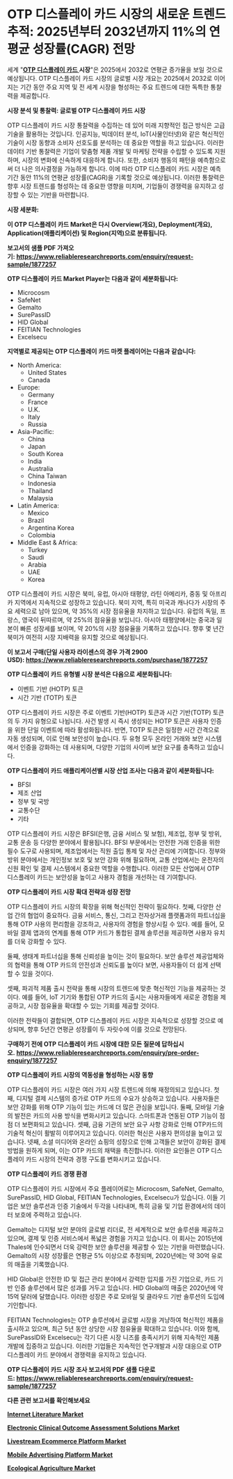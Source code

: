 <p><h1>OTP 디스플레이 카드 시장의 새로운 트렌드 추적: 2025년부터 2032년까지 11%의 연평균 성장률(CAGR) 전망</h1></p><p>세계 "<strong><a href="https://www.reliableresearchreports.com/otp-display-card-r1877257?utm_campaign=106&utm_medium=8&utm_source=Github&utm_content=ia&utm_term=10032025&utm_id=otp-display-card">OTP 디스플레이 카드&nbsp;</a></strong><strong>시장</strong>"은 2025에서 2032로 연평균 증가율을 보일 것으로 예상됩니다. OTP 디스플레이 카드 시장의 글로벌 시장 개요는 2025에서 2032로 이어지는 기간 동안 주요 지역 및 전 세계 시장을 형성하는 주요 트렌드에 대한 독특한 통찰력을 제공합니다.</p>
<p><strong>시장 분석 및 통찰력: 글로벌 OTP 디스플레이 카드 시장</strong></p>
<p><p>OTP 디스플레이 카드 시장 통찰력을 수집하는 데 있어 미래 지향적인 접근 방식은 고급 기술을 활용하는 것입니다. 인공지능, 빅데이터 분석, IoT(사물인터넷)와 같은 혁신적인 기술이 시장 동향과 소비자 선호도를 분석하는 데 중요한 역할을 하고 있습니다. 이러한 데이터 기반 통찰력은 기업이 맞춤형 제품 개발 및 마케팅 전략을 수립할 수 있도록 지원하며, 시장의 변화에 신속하게 대응하게 합니다. 또한, 소비자 행동의 패턴을 예측함으로써 더 나은 의사결정을 가능하게 합니다. 이에 따라 OTP 디스플레이 카드 시장은 예측 기간 동안 11%의 연평균 성장률(CAGR)을 기록할 것으로 예상됩니다. 이러한 통찰력은 향후 시장 트렌드를 형성하는 데 중요한 영향을 미치며, 기업들이 경쟁력을 유지하고 성장할 수 있는 기반을 마련합니다.</p><a href="%7CAUTHORITHY_DOMAIN_URL%7C?utm_campaign=106&utm_medium=8&utm_source=Github&utm_content=ia&utm_term=10032025&utm_id=otp-display-card"></a></p>
<p><strong>시장 세분화:</strong></p>
<p><strong>이 OTP 디스플레이 카드 Market은 다시 Overview(개요), Deployment(개요), Application(애플리케이션) 및 Region(지역)으로 분류됩니다.</strong></p>
<p><strong>보고서의 샘플 PDF 가져오기:&nbsp;<a href="https://www.reliableresearchreports.com/enquiry/request-sample/1877257?utm_campaign=106&utm_medium=8&utm_source=Github&utm_content=ia&utm_term=10032025&utm_id=otp-display-card">https://www.reliableresearchreports.com/enquiry/request-sample/1877257</a></strong><strong></strong></p>
<p><strong>OTP 디스플레이 카드 Market Player는 다음과 같이 세분화됩니다:</strong></p>
<p><ul><li>Microcosm</li><li>SafeNet</li><li>Gemalto</li><li>SurePassID</li><li>HID Global</li><li>FEITIAN Technologies</li><li>Excelsecu</li></ul></p>
<p><strong>지역별로 제공되는 OTP 디스플레이 카드 마켓 플레이어는 다음과 같습니다:</strong></p>
<p><ul>
    <li>
        North America:
        <ul>
            <li>United States</li>
            <li>Canada</li>
        </ul>
    </li>
    <li>
        Europe:
        <ul>
            <li>Germany</li>
            <li>France</li>
            <li>U.K.</li>
            <li>Italy</li>
            <li>Russia</li>
        </ul>
    </li>
    <li>
        Asia-Pacific:
        <ul>
            <li>China</li>
            <li>Japan</li>
            <li>South Korea</li>
            <li>India</li>
            <li>Australia</li>
            <li>China Taiwan</li>
            <li>Indonesia</li>
            <li>Thailand</li>
            <li>Malaysia</li>
        </ul>
    </li>
    <li>
        Latin America:
        <ul>
            <li>Mexico</li>
            <li>Brazil</li>
            <li>Argentina Korea</li>
            <li>Colombia</li>
        </ul>
    </li>
    <li>
        Middle East & Africa:
        <ul>
            <li>Turkey</li>
            <li>Saudi</li>
            <li>Arabia</li>
            <li>UAE</li>
            <li>Korea</li>
        </ul>
    </li>
    </ul></p>
<p><p>OTP 디스플레이 카드 시장은 북미, 유럽, 아시아 태평양, 라틴 아메리카, 중동 및 아프리카 지역에서 지속적으로 성장하고 있습니다. 북미 지역, 특히 미국과 캐나다가 시장의 주요 세력으로 남아 있으며, 약 35%의 시장 점유율을 차지하고 있습니다. 유럽의 독일, 프랑스, 영국이 뒤따르며, 약 25%의 점유율을 보입니다. 아시아 태평양에서는 중국과 일본이 빠른 성장세를 보이며, 약 20%의 시장 점유율을 기록하고 있습니다. 향후 몇 년간 북미가 여전히 시장 지배력을 유지할 것으로 예상됩니다.</p></p>
<p><strong>이 보고서 구매(단일 사용자 라이센스의 경우 가격 2900 USD):&nbsp;<a href="https://www.reliableresearchreports.com/purchase/1877257?utm_campaign=106&utm_medium=8&utm_source=Github&utm_content=ia&utm_term=10032025&utm_id=otp-display-card">https://www.reliableresearchreports.com/purchase/1877257</a></strong></p>
<p><strong>OTP 디스플레이 카드 유형별 시장 분석은 다음으로 세분화됩니다:</strong></p>
<p><ul><li>이벤트 기반 (HOTP) 토큰</li><li>시간 기반 (TOTP) 토큰</li></ul></p>
<p><p>OTP 디스플레이 카드 시장은 주로 이벤트 기반(HOTP) 토큰과 시간 기반(TOTP) 토큰의 두 가지 유형으로 나뉩니다. 사건 발생 시 즉시 생성되는 HOTP 토큰은 사용자 인증을 위한 단일 이벤트에 따라 활성화됩니다. 반면, TOTP 토큰은 일정한 시간 간격으로 자동 생성되며, 이로 인해 보안성이 높습니다. 두 유형 모두 온라인 거래와 보안 시스템에서 인증을 강화하는 데 사용되며, 다양한 기업의 사이버 보안 요구를 충족하고 있습니다.</p></p>
<p><strong>OTP 디스플레이 카드 애플리케이션별 시장 산업 조사는 다음과 같이 세분화됩니다:</strong></p>
<p><ul><li>BFSI</li><li>제조 산업</li><li>정부 및 국방</li><li>교통수단</li><li>기타</li></ul></p>
<p><p>OTP 디스플레이 카드 시장은 BFSI(은행, 금융 서비스 및 보험), 제조업, 정부 및 방위, 교통 운송 등 다양한 분야에서 활용됩니다. BFSI 부문에서는 안전한 거래 인증을 위한 필수 도구로 사용되며, 제조업에서는 직원 출입 통제 및 자산 관리에 기여합니다. 정부와 방위 분야에서는 개인정보 보호 및 보안 강화 위해 필요하며, 교통 산업에서는 운전자의 신원 확인 및 결제 시스템에서 중요한 역할을 수행합니다. 이러한 모든 산업에서 OTP 디스플레이 카드는 보안성을 높이고 사용자 경험을 개선하는 데 기여합니다.</p></p>
<p><strong>OTP 디스플레이 카드 시장 확대 전략과 성장 전망</strong></p>
<p><p>OTP 디스플레이 카드 시장의 확장을 위해 혁신적인 전략이 필요하다. 첫째, 다양한 산업 간의 협업이 중요하다. 금융 서비스, 통신, 그리고 전자상거래 플랫폼과의 파트너십을 통해 OTP 사용의 편리함을 강조하고, 사용자의 경험을 향상시킬 수 있다. 예를 들어, 모바일 결제 앱과의 연계를 통해 OTP 카드가 통합된 결제 솔루션을 제공하면 사용자 유치를 더욱 강화할 수 있다.</p><p>둘째, 생태계 파트너십을 통해 신뢰성을 높이는 것이 필요하다. 보안 솔루션 제공업체와의 협력을 통해 OTP 카드의 안전성과 신뢰도를 높이다 보면, 사용자들이 더 쉽게 선택할 수 있을 것이다.</p><p>셋째, 파괴적 제품 출시 전략을 통해 시장의 트렌드에 맞춘 혁신적인 기능을 제공하는 것이다. 예를 들어, IoT 기기와 통합된 OTP 카드의 출시는 사용자들에게 새로운 경험을 제공하고, 시장 점유율을 확대할 수 있는 기회를 제공할 것이다.</p><p>이러한 전략들이 결합되면, OTP 디스플레이 카드 시장은 지속적으로 성장할 것으로 예상되며, 향후 5년간 연평균 성장률이 두 자릿수에 이를 것으로 전망된다.</p></p>
<p><strong>구매하기 전에 OTP 디스플레이 카드 시장에 대한 모든 질문에 답하십시오.&nbsp;<a href="https://www.reliableresearchreports.com/enquiry/pre-order-enquiry/1877257?utm_campaign=106&utm_medium=8&utm_source=Github&utm_content=ia&utm_term=10032025&utm_id=otp-display-card">https://www.reliableresearchreports.com/enquiry/pre-order-enquiry/1877257</a></strong><strong></strong></p>
<p><strong>OTP 디스플레이 카드 시장의 역동성을 형성하는 시장 동향</strong></p>
<p><p>OTP 디스플레이 카드 시장은 여러 가지 시장 트렌드에 의해 재정의되고 있습니다. 첫째, 디지털 결제 시스템의 증가로 OTP 카드의 수요가 상승하고 있습니다. 사용자들은 보안 강화를 위해 OTP 기능이 있는 카드에 더 많은 관심을 보입니다. 둘째, 모바일 기술의 발전은 카드의 사용 방식을 변화시키고 있습니다. 스마트폰과 연동된 OTP 기능이 점점 더 보편화되고 있습니다. 셋째, 금융 기관의 보안 요구 사항 강화로 인해 OTP카드의 기술적 혁신이 활발히 이루어지고 있습니다. 이러한 혁신은 사용자 편의성을 높이고 있습니다. 넷째, 소셜 미디어와 온라인 쇼핑의 성장으로 인해 고객들은 보안이 강화된 결제 방법을 원하게 되며, 이는 OTP 카드의 채택을 촉진합니다. 이러한 요인들은 OTP 디스플레이 카드 시장의 전략과 경쟁 구도를 변화시키고 있습니다.</p></p>
<p><strong>OTP 디스플레이 카드 경쟁 환경</strong></p>
<p><p>OTP 디스플레이 카드 시장에서 주요 플레이어로는 Microcosm, SafeNet, Gemalto, SurePassID, HID Global, FEITIAN Technologies, Excelsecu가 있습니다. 이들 기업은 보안 솔루션과 인증 기술에서 두각을 나타내며, 특히 금융 및 기업 환경에서의 데이터 보호에 주력하고 있습니다.</p><p>Gemalto는 디지털 보안 분야의 글로벌 리더로, 전 세계적으로 보안 솔루션을 제공하고 있으며, 결제 및 인증 서비스에서 폭넓은 경험을 가지고 있습니다. 이 회사는 2015년에 Thales에 인수되면서 더욱 강력한 보안 솔루션을 제공할 수 있는 기반을 마련했습니다. Gemalto의 시장 성장률은 연평균 5% 이상으로 추정되며, 2020년에는 약 30억 유로의 매출을 기록했습니다.</p><p>HID Global은 안전한 ID 및 접근 관리 분야에서 강력한 입지를 가진 기업으로, 카드 기반 인증 솔루션에서 많은 성과를 거두고 있습니다. HID Global의 매출은 2020년에 약 15억 달러에 달했습니다. 이러한 성장은 주로 모바일 및 클라우드 기반 솔루션의 도입에 기인합니다.</p><p>FEITIAN Technologies는 OTP 솔루션에서 글로벌 시장을 겨냥하여 혁신적인 제품을 출시하고 있으며, 최근 5년 동안 상당한 시장 점유율을 확대하고 있습니다. 이와 함께, SurePassID와 Excelsecu는 각기 다른 시장 니즈를 충족시키기 위해 지속적인 제품 개발에 집중하고 있습니다. 이러한 기업들은 지속적인 연구개발과 시장 대응으로 OTP 디스플레이 카드 분야에서 경쟁력을 유지하고 있습니다.</p></p>
<p><strong>OTP 디스플레이 카드 시장 조사 보고서의 PDF 샘플 다운로드:&nbsp;<a href="https://www.reliableresearchreports.com/enquiry/request-sample/1877257?utm_campaign=106&utm_medium=8&utm_source=Github&utm_content=ia&utm_term=10032025&utm_id=otp-display-card">https://www.reliableresearchreports.com/enquiry/request-sample/1877257</a></strong></p>
<p><strong></strong></p>
<p><strong></strong></p>
<p><strong></strong></p>
<p><strong></strong></p>
<p><strong>다른 관련 보고서를 확인해보세요</strong></p>
<p><strong><p><a href="https://github.com/syiqvanyo/Market-Research-Report-List-1/blob/main/internet-literature-market.md?utm_campaign=106&utm_medium=8&utm_source=Github&utm_content=ia&utm_term=10032025&utm_id=otp-display-card">Internet Literature Market</a></p><p><a href="https://github.com/yepezkommakp/Market-Research-Report-List-1/blob/main/electronic-clinical-outcome-assessment-solutions-market.md?utm_campaign=106&utm_medium=8&utm_source=Github&utm_content=ia&utm_term=10032025&utm_id=otp-display-card">Electronic Clinical Outcome Assessment Solutions Market</a></p><p><a href="https://github.com/kryshaprilbb/Market-Research-Report-List-1/blob/main/livestream-ecommerce-platform-market.md?utm_campaign=106&utm_medium=8&utm_source=Github&utm_content=ia&utm_term=10032025&utm_id=otp-display-card">Livestream Ecommerce Platform Market</a></p><p><a href="https://github.com/minakibanov/Market-Research-Report-List-1/blob/main/mobile-advertising-platform-market.md?utm_campaign=106&utm_medium=8&utm_source=Github&utm_content=ia&utm_term=10032025&utm_id=otp-display-card">Mobile Advertising Platform Market</a></p><p><a href="https://github.com/warshatulang0/Market-Research-Report-List-1/blob/main/ecological-agriculture-market.md?utm_campaign=106&utm_medium=8&utm_source=Github&utm_content=ia&utm_term=10032025&utm_id=otp-display-card">Ecological Agriculture Market</a></p></strong></p>